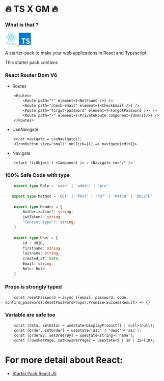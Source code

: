 # 🔥 TS X GM 🔥

### What is that ?
<a href="https://reactjs.org/" target="_blank"> <img src="https://raw.githubusercontent.com/devicons/devicon/master/icons/react/react-original-wordmark.svg" alt="react" width="40" height="40"/> </a>
<a href="https://www.typescriptlang.org/" target="_blank" rel="noreferrer"> <img src="https://raw.githubusercontent.com/devicons/devicon/master/icons/typescript/typescript-original.svg" alt="typescript" width="40" height="40"/> </a> 

A starter-pack to make your web applications in React and Typescript.

This starter pack contains 

### React Router Dom V6

- Routes
```tsx
    <Routes>
        <Route path="*" element={<NotFound />} />
        <Route path="check-email" element={<CheckEmail />} />
        <Route path="forgot-password" element={<ForgotPassword />} />
        <Route path="/" element={<PrivateRoute component={Users}/>} />
    </Routes>
```

- UseNavigate
```tsx
    const navigate = useNavigate();
    <IconButton size="small" onClick={() => navigate(edit)}>
```

- Navigate
```tsx
    return !isObject ? <Component /> : <Navigate to="/" />
```

### 100% Safe Code with **type**
```ts
    export type Role = 'user' | 'admin' | 'pro'

   export type Method = 'GET' | 'POST' | 'PUT' | 'PATCH' | 'DELETE'

    export type Header = {
        Authorization?: string,
        jwtToken?: string,
        "Content-Type"?: string,
    }

    export type User = {
        id : UUID,
        firstname: string,
        lastname: string,
        created_at: Date,
        Email: string,
        Role: Role
    }
```

### Props is strongly typed
```tsx
    const resetPassword = async ({email, password, code, confirm_password}:ResetPasswordProps):Promise<SuccessResult> => {}
```

### Variable are safe too
```tsx
    const [data, setData] = useState<DisplayProduct[] | null>(null);
    const [order, setOrder] = useState<'asc' | 'desc'>('asc');
    const [orderBy, setOrderBy] = useState<string>('name');
    const [rowsPerPage, setRowsPerPage] = useState<5 | 10 | 25>(10);
```

# For more detail about React:
- <a href="https://github.com/gmorinn/starter-pack-react" target="_blank">Starter Pack React JS</a>